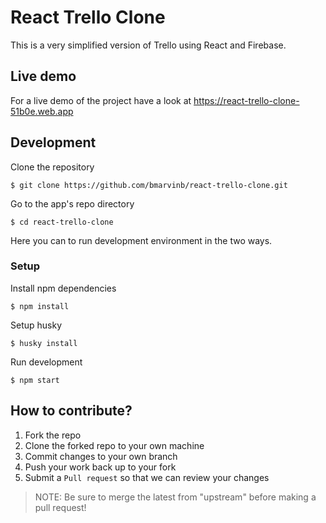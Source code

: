 # React Trello Clone

This is a very simplified version of Trello using React and Firebase.

## Live demo

For a live demo of the project have a look at https://react-trello-clone-51b0e.web.app

## Development

Clone the repository

```
$ git clone https://github.com/bmarvinb/react-trello-clone.git
```

Go to the app's repo directory

```
$ cd react-trello-clone
```

Here you can to run development environment in the two ways.

### Setup

Install npm dependencies

```
$ npm install
```

Setup husky

```
$ husky install
```

Run development

```
$ npm start
```

## How to contribute?

1. Fork the repo
2. Clone the forked repo to your own machine
3. Commit changes to your own branch
4. Push your work back up to your fork
5. Submit a `Pull request` so that we can review your changes

> NOTE: Be sure to merge the latest from "upstream" before making a pull request!
